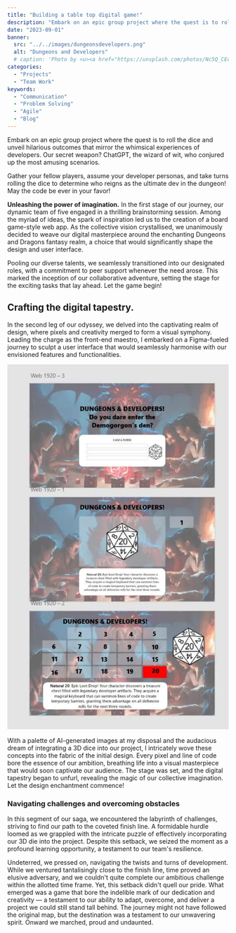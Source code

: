 ```yaml
---
title: "Building a table top digital game!"
description: "Embark on an epic group project where the quest is to roll the dice and unveil hilarious outcomes that mirror the whimsical experiences of developers."
date: "2023-09-01"
banner:
  src: "../../images/dungeonsdevelopers.png"
  alt: "Dungeons and Developers"
  # caption: 'Photo by <u><a href="https://unsplash.com/photos/Nc5Q_CEcY44">Flo</a></u>'
categories:
  - "Projects"
  - "Team Work"
keywords:
  - "Communication"
  - "Problem Solving"
  - "Agile"
  - "Blog"
---
```


Embark on an epic group project where the quest is to roll the dice and unveil hilarious outcomes that mirror the whimsical experiences of developers. Our secret weapon? ChatGPT, the wizard of wit, who conjured up the most amusing scenarios.

Gather your fellow players, assume your developer personas, and take turns rolling the dice to determine who reigns as the ultimate dev in the dungeon! May the code be ever in your favor!

**Unleashing the power of imagination.** In the first stage of our journey, our dynamic team of five engaged in a thrilling brainstorming session. Among the myriad of ideas, the spark of inspiration led us to the creation of a board game-style web app. As the collective vision crystallised, we unanimously decided to weave our digital masterpiece around the enchanting Dungeons and Dragons fantasy realm, a choice that would significantly shape the design and user interface.

Pooling our diverse talents, we seamlessly transitioned into our designated roles, with a commitment to peer support whenever the need arose. This marked the inception of our collaborative adventure, setting the stage for the exciting tasks that lay ahead. Let the game begin!

## Crafting the digital tapestry.

In the second leg of our odyssey, we delved into the captivating realm of design, where pixels and creativity merged to form a visual symphony. Leading the charge as the front-end maestro, I embarked on a Figma-fueled journey to sculpt a user interface that would seamlessly harmonise with our envisioned features and functionalities.

![Bnanas Project Planning](../../images/dddesign.jpg "FAdobe XD planing and design structure [caption](https://konstantin.digital).")

With a palette of AI-generated images at my disposal and the audacious dream of integrating a 3D dice into our project, I intricately wove these concepts into the fabric of the initial design. Every pixel and line of code bore the essence of our ambition, breathing life into a visual masterpiece that would soon captivate our audience. The stage was set, and the digital tapestry began to unfurl, revealing the magic of our collective imagination. Let the design enchantment commence!

### Navigating challenges and overcoming obstacles

In this segment of our saga, we encountered the labyrinth of challenges, striving to find our path to the coveted finish line. A formidable hurdle loomed as we grappled with the intricate puzzle of effectively incorporating our 3D die into the project. Despite this setback, we seized the moment as a profound learning opportunity, a testament to our team's resilience.

Undeterred, we pressed on, navigating the twists and turns of development. While we ventured tantalisingly close to the finish line, time proved an elusive adversary, and we couldn't quite complete our ambitious challenge within the allotted time frame. Yet, this setback didn't quell our pride. What emerged was a game that bore the indelible mark of our dedication and creativity — a testament to our ability to adapt, overcome, and deliver a project we could still stand tall behind. The journey might not have followed the original map, but the destination was a testament to our unwavering spirit. Onward we marched, proud and undaunted.
